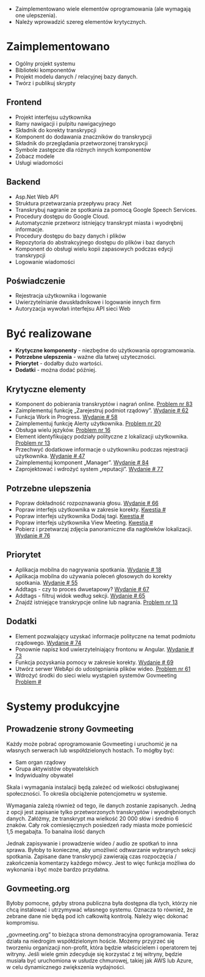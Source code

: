 <!-- Do not edit this file. It was translated by Google. -->

<ul>
<li> Zaimplementowano wiele elementów oprogramowania (ale wymagają one ulepszenia). </li>
<li> Należy wprowadzić szereg elementów krytycznych. </li>
</ul><h1> Zaimplementowano </h1>
<ul>
<li> Ogólny projekt systemu </li>
<li> Biblioteki komponentów </li>
<li> Projekt modelu danych / relacyjnej bazy danych. </li>
<li> Twórz i publikuj skrypty </li>
</ul><h2> Frontend </h2>
<ul>
<li> Projekt interfejsu użytkownika </li>
<li> Ramy nawigacji i pulpitu nawigacyjnego </li>
<li> Składnik do korekty transkrypcji </li>
<li> Komponent do dodawania znaczników do transkrypcji </li>
<li> Składnik do przeglądania przetworzonej transkrypcji </li>
<li> Symbole zastępcze dla różnych innych komponentów </li>
<li> Zobacz modele </li>
<li> Usługi wiadomości </li>
</ul><h2> Backend </h2>
<ul>
<li> Asp.Net Web API </li>
<li> Struktura przetwarzania przepływu pracy .Net </li>
<li> Transkrybuj nagranie ze spotkania za pomocą Google Speech Services. </li>
<li> Procedury dostępu do Google Cloud. </li>
<li> Automatycznie przetworz istniejący transkrypt miasta i wyodrębnij informacje. </li>
<li> Procedury dostępu do bazy danych i plików </li>
<li> Repozytoria do abstrakcyjnego dostępu do plików i baz danych </li>
<li> Komponent do obsługi wielu kopii zapasowych podczas edycji transkrypcji </li>
<li> Logowanie wiadomości </li>
</ul><h2> Poświadczenie </h2>
<ul>
<li> Rejestracja użytkownika i logowanie </li>
<li> Uwierzytelnianie dwuskładnikowe i logowanie innych firm </li>
<li> Autoryzacja wywołań interfejsu API sieci Web </li>
</ul><h1> Być realizowane </h1>
<ul>
<li> <b>Krytyczne komponenty</b> - niezbędne do użytkowania oprogramowania. </li>
<li> <b>Potrzebne ulepszenia</b> - ważne dla łatwej użyteczności. </li>
<li> <b>Priorytet</b> - dodałby dużo wartości. </li>
<li> <b>Dodatki</b> - można dodać później. </li>
</ul><h2> Krytyczne elementy </h2>
<ul>
<li> Komponent do pobierania transkryptów i nagrań online. <a href="https://github.com/govmeeting/govmeeting/issues/83">Problem nr 83</a> </li>
<li> Zaimplementuj funkcję „Zarejestruj podmiot rządowy”. <a href="https://github.com/govmeeting/govmeeting/issues/62">Wydanie
# 62</a> </li>
<li> Funkcja Work in Progress. <a href="https://github.com/govmeeting/govmeeting/issues/58">Wydanie
# 58</a> </li>
<li> Zaimplementuj funkcję Alerty użytkownika. <a href="https://github.com/govmeeting/govmeeting/issues/20">Problem nr 20</a> </li>
<li> Obsługa wielu języków. <a href="https://github.com/govmeeting/govmeeting/issues/16">Problem nr 16</a> </li>
<li> Element identyfikujący podziały polityczne z lokalizacji użytkownika. <a href="https://github.com/govmeeting/govmeeting/issues/13">Problem nr 13</a> </li>
<li> Przechwyć dodatkowe informacje o użytkowniku podczas rejestracji użytkownika. <a href="https://github.com/govmeeting/govmeeting/issues/47">Wydanie
# 47</a> </li>
<li> Zaimplementuj komponent „Manager”. <a href="https://github.com/govmeeting/govmeeting/issues/84">Wydanie
# 84</a> </li>
<li> Zaprojektować i wdrożyć system „reputacji”. <a href="https://github.com/govmeeting/govmeeting/issues/77">Wydanie
# 77</a> </li>
</ul><h2> Potrzebne ulepszenia </h2>
<ul>
<li> Popraw dokładność rozpoznawania głosu. <a href="https://github.com/govmeeting/govmeeting/issues/66">Wydanie
# 66</a> </li>
<li> Popraw interfejs użytkownika w zakresie korekty. <a href="https://github.com/govmeeting/govmeeting/issues/">Kwestia #</a> </li>
<li> Popraw interfejs użytkownika Dodaj tagi. <a href="https://github.com/govmeeting/govmeeting/issues/">Kwestia #</a> </li>
<li> Popraw interfejs użytkownika View Meeting. <a href="https://github.com/govmeeting/govmeeting/issues/">Kwestia #</a> </li>
<li> Pobierz i przetwarzaj zdjęcia panoramiczne dla nagłówków lokalizacji. <a href="https://github.com/govmeeting/govmeeting/issues/76">Wydanie
# 76</a> </li>
</ul><h2> Priorytet </h2>
<ul>
<li> Aplikacja mobilna do nagrywania spotkania. <a href="https://github.com/govmeeting/govmeeting/issues/18">Wydanie
# 18</a> </li>
<li> Aplikacja mobilna do używania poleceń głosowych do korekty spotkania. <a href="https://github.com/govmeeting/govmeeting/issues/55">Wydanie
# 55</a> </li>
<li> Addtags - czy to proces dwuetapowy? <a href="https://github.com/govmeeting/govmeeting/issues/67">Wydanie
# 67</a> </li>
<li> Addtags - filtruj widok według sekcji. <a href="https://github.com/govmeeting/govmeeting/issues/65">Wydanie
# 65</a> </li>
<li> Znajdź istniejące transkrypcje online lub nagrania. <a href="https://github.com/govmeeting/govmeeting/issues/13">Problem nr 13</a> </li>
</ul><h2> Dodatki </h2>
<ul>
<li> Element pozwalający uzyskać informacje polityczne na temat podmiotu rządowego. <a href="https://github.com/govmeeting/govmeeting/issues/74">Wydanie
# 74</a> </li>
<li> Ponownie napisz kod uwierzytelniający frontonu w Angular. <a href="https://github.com/govmeeting/govmeeting/issues/73">Wydanie
# 73</a> </li>
<li> Funkcja pozyskania pomocy w zakresie korekty. <a href="https://github.com/govmeeting/govmeeting/issues/69">Wydanie
# 69</a> </li>
<li> Utwórz serwer WebApi do udostępniania plików wideo. <a href="https://github.com/govmeeting/govmeeting/issues/61">Problem nr 61</a> </li>
<li> Wdrożyć środki do sieci wielu wystąpień systemów Govmeeting <a href="https://github.com/govmeeting/govmeeting/issues/">Problem #</a> </li>
</ul><h1> Systemy produkcyjne </h1><h2> Prowadzenie strony Govmeeting </h2>
<p> Każdy może pobrać oprogramowanie Govmeeting i uruchomić je na własnych serwerach lub współdzielonych hostach. To mógłby być: </p>

<ul>
<li> Sam organ rządowy </li>
<li> Grupa aktywistów obywatelskich </li>
<li> Indywidualny obywatel </li>
</ul>
<p> Skala i wymagania instalacji będą zależeć od wielkości obsługiwanej społeczności. To określa obciążenie potencjometru w systemie. </p>

<p> Wymagania zależą również od tego, ile danych zostanie zapisanych. Jedną z opcji jest zapisanie tylko przetworzonych transkryptów i wyodrębnionych danych. Załóżmy, że transkrypt ma wielkość 20 000 słów i średnio 6 znaków. Cały rok comiesięcznych posiedzeń rady miasta może pomieścić 1,5 megabajta. To banalna ilość danych </p>

<p> Jednak zapisywanie i prowadzenie wideo / audio ze spotkań to inna sprawa. Byłoby to konieczne, aby umożliwić odtwarzanie wybranych sekcji spotkania. Zapisane dane transkrypcji zawierają czas rozpoczęcia / zakończenia komentarzy każdego mówcy. Jest to więc funkcja możliwa do wykonania i być może bardzo przydatna. </p>
<h2> Govmeeting.org </h2>
<p> Byłoby pomocne, gdyby strona publiczna była dostępna dla tych, którzy nie chcą instalować i utrzymywać własnego systemu. Oznacza to również, że zebrane dane nie będą pod ich całkowitą kontrolą. Należy więc dokonać kompromisu. </p>

<p> „govmeeting.org” to bieżąca strona demonstracyjna oprogramowania. Teraz działa na niedrogim współdzielonym hoście. Możemy przyjrzeć się tworzeniu organizacji non-profit, która będzie właścicielem i operatorem tej witryny. Jeśli wiele gmin zdecyduje się korzystać z tej witryny, będzie musiała być uruchomiona w usłudze chmurowej, takiej jak AWS lub Azure, w celu dynamicznego zwiększenia wydajności. </p>
